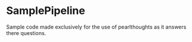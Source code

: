 # SamplePipeline
Sample code made exclusively for the use of pearlthoughts as it answers there questions. 
